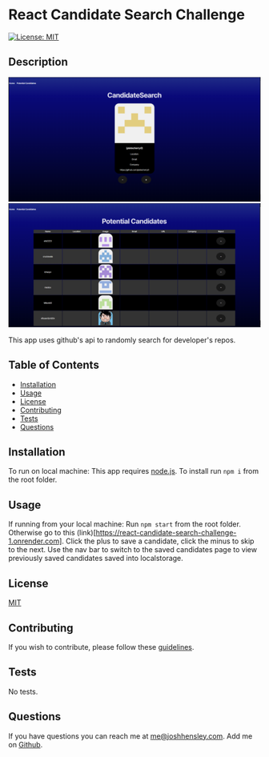 # React Candidate Search Challenge

[![License: MIT](https://img.shields.io/badge/License-MIT-yellow.svg)](https://opensource.org/licenses/MIT)

## Description

![home-page-screenshot](./public/home-page-screenshot.png)
![saved-candidates-page-screenshot](./public/saved-candidates-page-screenshot.png)

This app uses github's api to randomly search for developer's repos.

## Table of Contents

* [Installation](#Installation)
* [Usage](#Usage)
* [License](#License)
* [Contributing](#Contributing)
* [Tests](#Tests)
* [Questions](#Questions)
 

## <a name="Installation"></a>Installation

To run on local machine:  This app requires [node.js](https://nodejs.org/en/download).  To install run `npm i` from the root folder.

## <a name="Usage"></a>Usage

If running from your local machine:  Run `npm start` from the root folder.  Otherwise go to this (link)[https://react-candidate-search-challenge-1.onrender.com].  Click the plus to save a candidate, click the minus to skip to the next. Use the nav bar to switch to the saved candidates page to view previously saved candidates saved into localstorage.

## <a name="license"></a>License

  [MIT](https://opensource.org/licenses/MIT)

## <a name="contributing"></a>Contributing

If you wish to contribute, please follow these [guidelines](https://www.contributor-covenant.org/version/2/1/code_of_conduct/).

## <a name="tests"></a>Tests

No tests.

## <a name="questions"></a>Questions

If you have questions you can reach me at me@joshhensley.com. Add me on [Github](github.com/josh-hensley).
